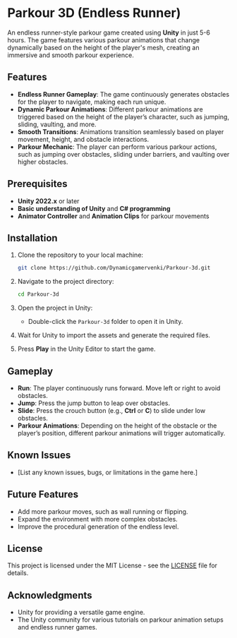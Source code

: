 
# Parkour 3D (Endless Runner)

An endless runner-style parkour game created using **Unity** in just 5-6 hours. The game features various parkour animations that change dynamically based on the height of the player's mesh, creating an immersive and smooth parkour experience.

## Features

- **Endless Runner Gameplay**: The game continuously generates obstacles for the player to navigate, making each run unique.
- **Dynamic Parkour Animations**: Different parkour animations are triggered based on the height of the player’s character, such as jumping, sliding, vaulting, and more.
- **Smooth Transitions**: Animations transition seamlessly based on player movement, height, and obstacle interactions.
- **Parkour Mechanic**: The player can perform various parkour actions, such as jumping over obstacles, sliding under barriers, and vaulting over higher obstacles.

## Prerequisites

- **Unity 2022.x** or later
- **Basic understanding of Unity** and **C# programming**
- **Animator Controller** and **Animation Clips** for parkour movements

## Installation

1. Clone the repository to your local machine:  
   ```bash  
   git clone https://github.com/Dynamicgamervenki/Parkour-3d.git  
   ```

2. Navigate to the project directory:  
   ```bash  
   cd Parkour-3d  
   ```

3. Open the project in Unity:  
   - Double-click the `Parkour-3d` folder to open it in Unity.

4. Wait for Unity to import the assets and generate the required files.

5. Press **Play** in the Unity Editor to start the game.

## Gameplay

- **Run**: The player continuously runs forward. Move left or right to avoid obstacles.
- **Jump**: Press the jump button to leap over obstacles.
- **Slide**: Press the crouch button (e.g., **Ctrl** or **C**) to slide under low obstacles.
- **Parkour Animations**: Depending on the height of the obstacle or the player’s position, different parkour animations will trigger automatically.
  
## Known Issues

- [List any known issues, bugs, or limitations in the game here.]

## Future Features

- Add more parkour moves, such as wall running or flipping.
- Expand the environment with more complex obstacles.
- Improve the procedural generation of the endless level.

## License

This project is licensed under the MIT License - see the [LICENSE](LICENSE) file for details.

## Acknowledgments

- Unity for providing a versatile game engine.
- The Unity community for various tutorials on parkour animation setups and endless runner games.
